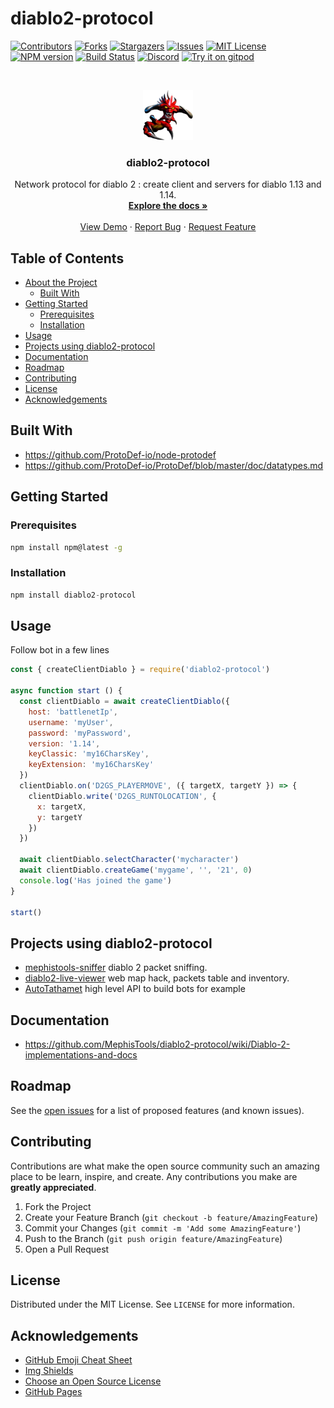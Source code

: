 
# diablo2-protocol

<!-- PROJECT SHIELDS -->

[![Contributors][contributors-shield]][contributors-url]
[![Forks][forks-shield]][forks-url]
[![Stargazers][stars-shield]][stars-url]
[![Issues][issues-shield]][issues-url]
[![MIT License][license-shield]][license-url]
[![NPM version](https://img.shields.io/npm/v/diablo2-protocol.svg)](npm-url)
[![Build Status](https://github.com/Mephistools/diablo2-protocol/workflows/CI/badge.svg)](build-url)
[![Discord](https://img.shields.io/badge/chat-on%20discord-brightgreen.svg)](discord-url)
[![Try it on gitpod](https://img.shields.io/badge/try-on%20gitpod-brightgreen.svg)](gitpod-url)

<!-- PROJECT LOGO -->
<br />
<p align="center">
  <a href="https://github.com/Mephistools/diablo2-protocol">
    <img src="docs/images/logo.png" alt="Logo" width="80" height="80">
  </a>

  <h3 align="center">diablo2-protocol</h3>

  <p align="center">
    Network protocol for diablo 2 : create client and servers for diablo 1.13 and 1.14.
    <br />
    <a href="https://github.com/MephisTools/diablo2-protocol/wiki"><strong>Explore the docs »</strong></a>
    <br />
    <br />
    <a href="https://www.youtube.com/watch?v=KYPTijLiwMI&feature=youtu.be">View Demo</a>
    ·
    <a href="https://github.com/Mephistools/diablo2-protocol/issues">Report Bug</a>
    ·
    <a href="https://github.com/Mephistools/diablo2-protocol/issues">Request Feature</a>
  </p>
</p>

<!-- TABLE OF CONTENTS -->
## Table of Contents

* [About the Project](#about-the-project)
  * [Built With](#built-with)
* [Getting Started](#getting-started)
  * [Prerequisites](#prerequisites)
  * [Installation](#installation)
* [Usage](#usage)
* [Projects using diablo2-protocol](#projects-using-diablo2-protocol)
* [Documentation](#documentation)
* [Roadmap](#roadmap)
* [Contributing](#contributing)
* [License](#license)
* [Acknowledgements](#acknowledgements)

## Built With

* <https://github.com/ProtoDef-io/node-protodef>
* <https://github.com/ProtoDef-io/ProtoDef/blob/master/doc/datatypes.md>

<!-- GETTING STARTED -->
## Getting Started

### Prerequisites

```sh
npm install npm@latest -g
```

### Installation

```js
npm install diablo2-protocol
```

<!-- USAGE EXAMPLES -->
## Usage

Follow bot in a few lines

```js
const { createClientDiablo } = require('diablo2-protocol')

async function start () {
  const clientDiablo = await createClientDiablo({
    host: 'battlenetIp',
    username: 'myUser',
    password: 'myPassword',
    version: '1.14',
    keyClassic: 'my16CharsKey',
    keyExtension: 'my16CharsKey'
  })
  clientDiablo.on('D2GS_PLAYERMOVE', ({ targetX, targetY }) => {
    clientDiablo.write('D2GS_RUNTOLOCATION', {
      x: targetX,
      y: targetY
    })
  })

  await clientDiablo.selectCharacter('mycharacter')
  await clientDiablo.createGame('mygame', '', '21', 0)
  console.log('Has joined the game')
}

start()

```

## Projects using diablo2-protocol

* [mephistools-sniffer](https://github.com/MephisTools/mephistools-sniffer) diablo 2 packet sniffing.
* [diablo2-live-viewer](https://github.com/MephisTools/diablo2-live-viewer) web map hack, packets table and inventory.
* [AutoTathamet](https://github.com/MephisTools/AutoTathamet) high level API to build bots for example

## Documentation

* <https://github.com/MephisTools/diablo2-protocol/wiki/Diablo-2-implementations-and-docs>

<!-- ROADMAP -->
## Roadmap

See the [open issues](https://github.com/Mephistools/diablo2-protocol/issues) for a list of proposed features (and known issues).

<!-- CONTRIBUTING -->
## Contributing

Contributions are what make the open source community such an amazing place to be learn, inspire, and create. Any contributions you make are **greatly appreciated**.

1. Fork the Project
2. Create your Feature Branch (`git checkout -b feature/AmazingFeature`)
3. Commit your Changes (`git commit -m 'Add some AmazingFeature'`)
4. Push to the Branch (`git push origin feature/AmazingFeature`)
5. Open a Pull Request

<!-- LICENSE -->
## License

Distributed under the MIT License. See `LICENSE` for more information.

<!-- ACKNOWLEDGEMENTS -->

## Acknowledgements

* [GitHub Emoji Cheat Sheet](https://www.webpagefx.com/tools/emoji-cheat-sheet)
* [Img Shields](https://shields.io)
* [Choose an Open Source License](https://choosealicense.com)
* [GitHub Pages](https://pages.github.com)

<!-- MARKDOWN LINKS & IMAGES -->
<!-- https://www.markdownguide.org/basic-syntax/#reference-style-links -->
[contributors-shield]: https://img.shields.io/github/contributors/Mephistools/diablo2-protocol.svg?style=flat-square
[contributors-url]: https://github.com/Mephistools/diablo2-protocol/graphs/contributors
[forks-shield]: https://img.shields.io/github/forks/Mephistools/diablo2-protocol.svg?style=flat-square
[forks-url]: https://github.com/Mephistools/diablo2-protocol/network/members
[stars-shield]: https://img.shields.io/github/stars/Mephistools/diablo2-protocol.svg?style=flat-square
[stars-url]: https://github.com/Mephistools/diablo2-protocol/stargazers
[issues-shield]: https://img.shields.io/github/issues/Mephistools/diablo2-protocol.svg?style=flat-square
[issues-url]: https://github.com/Mephistools/diablo2-protocol/issues
[license-shield]: https://img.shields.io/github/license/Mephistools/diablo2-protocol.svg?style=flat-square
[license-url]: https://github.com/Mephistools/diablo2-protocol/blob/master/LICENSE.txt
[product-screenshot]: images/screenshot.png
[npm-shield]: https://img.shields.io/npm/v/diablo2-protocol.svg
[npm-url]: http://npmjs.com/package/diablo2-protocol
[build-shield]: https://github.com/Mephistools/diablo2-protocol/workflows/CI/badge.svg
[build-url]: https://github.com/Mephistools/diablo2-protocol/actions?query=workflow%3A%22CI%22
[discord-shield]: https://img.shields.io/badge/chat-on%20discord-brightgreen.svg
[discord-url]: https://discord.gg/9RqtApv
[gitpod-shield]: https://img.shields.io/badge/try-on%20gitpod-brightgreen.svg
[gitpod-url]: https://gitpod.io/#https://github.com/MephisTools/diablo2-protocol
